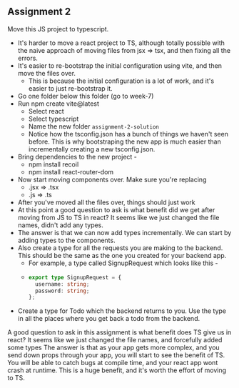 ## Assignment 2
Move this JS project to typescript.

 - It's harder to move a react project to TS, although totally possible with the naive approach of moving files from jsx => tsx, and then fixing all the errors.
 - It's easier to re-bootstrap the initial configuration using vite, and then move the files over.
   - This is because the initial configuration is a lot of work, and it's easier to just re-bootstrap it.
 - Go one folder below this folder (go to week-7)
 - Run  npm create vite@latest
    - Select react
    - Select typescript
    - Name the new folder `assignment-2-solution`
    - Notice how the tsconfig.json has a bunch of things we haven't seen before. This is why bootstraping the new app is much easier than incrementally creating a new tsconfig.json.
 - Bring dependencies to the new project - 
   - npm install recoil
   - npm install react-router-dom
 - Now start moving components over. Make sure you're replacing
   - .jsx => .tsx
   - .js => .ts
 - After you've moved all the files over, things should just work
 - At this point a good question to ask is what benefit did we get after moving from JS to TS in react? It seems like we just changed the file names, didn't add any types.
 - The answer is that we can now add types incrementally. We can start by adding types to the components.
 - Also create a type for all the requests you are making to the backend. This should be the same as the one you created for your backend app.
   - For example, a type called SignupRequest which looks like this - 
   - ```ts
     export type SignupRequest = {
       username: string;
       password: string;
     };
     ```
 - Create a type for Todo which the backend returns to you. Use the type in all the places where you get back a todo from the backend.
  
A good question to ask in this assignment is what benefit does TS give us in react? It seems like we just changed the file names, and forcefully added some types
The answer is that as your app gets more complex, and you send down props through your app, you will start to see the benefit of TS. You will be able to catch bugs at compile time, and your react app wont crash at runtime. This is a huge benefit, and it's worth the effort of moving to TS. 